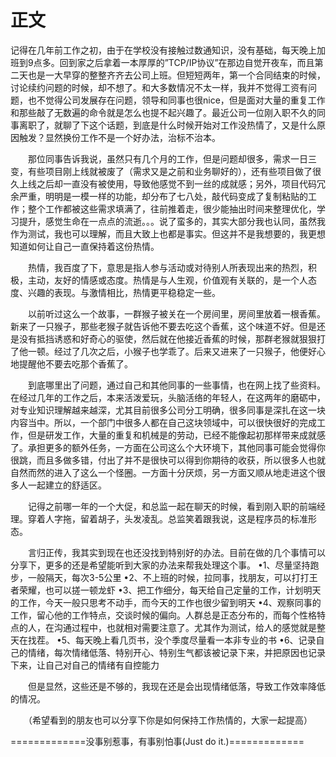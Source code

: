 
# 正文

记得在几年前工作之初，由于在学校没有接触过数通知识，没有基础，每天晚上加班到9点多。回到家之后拿着一本厚厚的”TCP/IP协议”在那边自觉开夜车，而且第二天也是一大早穿的整整齐齐去公司上班。但短短两年，第一个合同结束的时候，讨论续约问题的时候，却不想了。和大多数情况不太一样，我并不觉得工资有问题，也不觉得公司发展存在问题，领导和同事也很nice，但是面对大量的重复工作和那些敲了无数遍的命令就是怎么也提不起兴趣了。最近公司一位刚入职不久的同事离职了，就聊了下这个话题，到底是什么时候开始对工作没热情了，又是什么原因触发？显然换份工作不是一个好办法，治标不治本。

　　那位同事告诉我说，虽然只有几个月的工作，但是问题却很多，需求一日三变，有些项目刚上线就被废了（需求又是之前和业务聊好的），还有些项目做了很久上线之后却一直没有被使用，导致他感觉不到一丝的成就感；另外，项目代码冗余严重，明明是一模一样的功能，却分布了七八处，敲代码变成了复制粘贴的工作；整个工作都被这些需求填满了，往前推着走，很少能抽出时间来整理优化，学习提升，感觉生命在一点点的流逝。。。说了蛮多的，其实大部分我也认同，虽然我作为测试，我也可以理解，而且大致上也都是事实。但这并不是我想要的，我更想知道如何让自己一直保持着这份热情。

　　热情，我百度了下，意思是指人参与活动或对待别人所表现出来的热烈，积极，主动，友好的情感或态度。热情是与人生观，价值观有关联的，是一个人态度、兴趣的表现。与激情相比，热情更平稳稳定一些。

　　以前听过这么一个故事，一群猴子被关在一个房间里，房间里放着一根香蕉。新来了一只猴子，那些老猴子就告诉他不要去吃这个香蕉，这个味道不好。但是还是没有抵挡诱惑和好奇心的驱使，然后就在他接近香蕉的时候，那群老猴就狠狠打了他一顿。经过了几次之后，小猴子也学乖了。后来又进来了一只猴子，他便好心地提醒他不要去吃那个香蕉了。

　　到底哪里出了问题，通过自己和其他同事的一些事情，也在网上找了些资料。在经过几年的工作之后，本来活泼爱玩，头脑活络的年轻人，在这两年的磨砺中，对专业知识理解越来越深，尤其目前很多公司分工明确，很多同事是深扎在这一块内容当中。所以，一个部门中很多人都在自己这块领域中，可以很快很好的完成工作，但是研发工作，大量的重复和机械是的劳动，已经不能像起初那样带来成就感了。承担更多的额外任务，一方面在公司这么个大环境下，其他同事可能会觉得你很跳，而且多做多错，付出了并不是很快可以得到你期待的收获，所以很多人也就自然而然的进入了这么一个怪圈。一方面十分厌烦，另一方面又顺从地走进这个很多人一起建立的舒适区。

　　记得之前哪一年的一个大促，和总监一起在聊天的时候，看到刚入职的前端经理。穿着人字拖，留着胡子，头发凌乱。总监笑着跟我说，这是程序员的标准形态。

　　言归正传，我其实到现在也还没找到特别好的办法。目前在做的几个事情可以分享下，更多的还是希望能听到大家的办法来帮我处理这个事。
•1、尽量坚持跑步，一般隔天，每次3-5公里
•2、不上班的时候，拉同事，找朋友，可以打打王者荣耀，也可以搓一顿龙虾
•3、把工作细分，每天给自己定量的工作，计划明天的工作，今天一般只思考不动手，而今天的工作也很少留到明天
•4、观察同事的工作，留心他的工作特点，交谈时候的偏向。人群总是正态分布的，而每个性格特点的人，在沟通过程中，也就相对需要注意了。尤其作为测试，给人的感觉就是整天在找茬。
•5、每天晚上看几页书，没个季度尽量看一本非专业的书
•6、记录自己的情绪，每次情绪低落、特别开心、特别生气都该被记录下来，并把原因也记录下来，让自己对自己的情绪有自控能力

　　但是显然，这些还是不够的，我现在还是会出现情绪低落，导致工作效率降低的情况。

　　（希望看到的朋友也可以分享下你是如何保持工作热情的，大家一起提高）

=============没事别惹事，有事别怕事(Just do it.)=============
